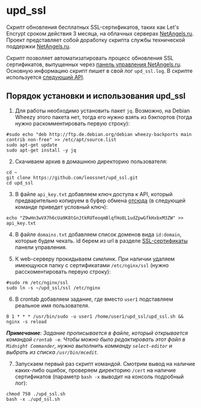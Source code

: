 # upd_ssl
Скрипт обновления бесплатных SSL-сертификатов, таких как Let's Encrypt сроком действия 3 месяца, на облачных серверах [NetAngels.ru](https://www.netangels.ru/). Проект представляет собой доработку скрипта службы технической поддержки [NetAngels.ru](https://www.netangels.ru/).

Скрипт позволяет автоматизатировать процесс обновления SSL сертификатов, выпущенных через [панель управления NetAngels.ru](https://panel.netangels.ru/). Основную информацию скрипт пишет в свой лог `upd_ssl.log`. В скрипте используется [следующий API](https://api.netangels.ru/gateway/modules/gateway_api.api.certificates/#ssl).

## Порядок установки и использования upd_ssl

1. Для работы необходимо установить пакет `jq`. Возможно, на Debian Wheezy этого пакета нет, тогда его нужно взять из бэкпортов (тогда нужно раскомментировать первую строку):
```
#sudo echo "deb http://ftp.de.debian.org/debian wheezy-backports main contrib non-free" >> /etc/apt/source.list
sudo apt-get update 
sudo apt-get install -y jq
```

2. Скачиваем архив в домашнюю директорию пользователя:
```
cd ~
git clone https://github.com/leossnet/upd_ssl.git
cd upd_ssl
```

3. В файле `api_key.txt` добавляем ключ доступа к API, который предварительно копируем в буфер обмена [отсюда](https://panel.netangels.ru/account/api/) (в следующей команде приведет условный ключ):
```
echo "Z9wHn3wVX7h6cUa9K8tGnJtkRUTeoqmBlqfHo8L1udZpwGfkHxbxM3ZW" >> api_key.txt
```

4. В файле `domains.txt` добавляем список доменов вида `id:domain`, которые будем чекать. id берем из url в разделе [SSL-сертификаты](https://panel.netangels.ru/certificates/#/) панели управления.


5. К web-серверу прокидываем симлинк. При наличии удаляем имеющуюся папку с сертификатами `/etc/nginx/ssl` (нужно расскоментировать первую строку):
```
#sudo rm /etc/nginx/ssl
sudo ln -s ~/upd_ssl/ssl /etc/nginx 
```

6. В crontab добавляем задание, где вместо `user1` подставляем реальное имя пользователя.
```
0 1 * * * /usr/bin/sudo -u user1 /home/user1/upd_ssl/upd_ssl.sh && nginx -s reload
```
***Примечание**: Задание прописывается в файле, который открывается командой `crontab -e`. Чтобы можно было редактировать этот файл в `Midnight Commander`, нужно выполнить комманду `select-editor` и выбрать из списка `/usr/bin/mcedit`.*

7. Запускаем первый раз скрипт командой. Смотрим вывод на наличие каких-либо ошибок, проверяем директорию `/cert` на наличие сертификатов (параметр `bash -x` выводит на консоль подробный лог):
```
chmod 750 ./upd_ssl.sh
bash -x ./upd_ssl.sh
```
